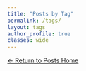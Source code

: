 ```yaml
---
title: "Posts by Tag"
permalink: /tags/
layout: tags
author_profile: true
classes: wide
---
```


[← Return to Posts Home](/posts_home/)